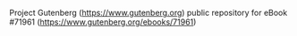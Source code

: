 Project Gutenberg (https://www.gutenberg.org) public repository
for eBook #71961 (https://www.gutenberg.org/ebooks/71961)
